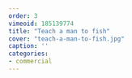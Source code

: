 ```yaml
---
order: 3
vimeoid: 185139774
title: "Teach a man to fish"
cover: "teach-a-man-to-fish.jpg"
caption: ''
categories:
- commercial
---
```

